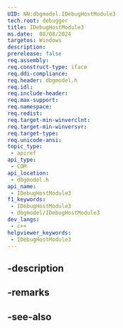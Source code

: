 ```yaml
---
UID: NN:dbgmodel.IDebugHostModule3
tech.root: debugger
title: IDebugHostModule3
ms.date:  08/08/2024
targetos: Windows
description: 
prerelease: false
req.assembly: 
req.construct-type: iface
req.ddi-compliance: 
req.header: dbgmodel.h
req.idl: 
req.include-header: 
req.max-support: 
req.namespace: 
req.redist: 
req.target-min-winverclnt: 
req.target-min-winversvr: 
req.target-type: 
req.unicode-ansi: 
topic_type:
 - apiref
api_type:
 - COM
api_location:
 - dbgmodel.h
api_name:
 - IDebugHostModule3
f1_keywords:
 - IDebugHostModule3
 - dbgmodel/IDebugHostModule3
dev_langs:
 - c++
helpviewer_keywords:
 - IDebugHostModule3
---
```


## -description

## -remarks

## -see-also

